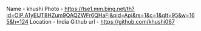 Name -  khushi
Photo - https://tse1.mm.bing.net/th?id=OIP.A1yElJT8HZum9QAQZWFr6QHaFj&pid=Api&rs=1&c=1&qlt=95&w=165&h=124
Location - India
Github url - https://github.com/khushi067
